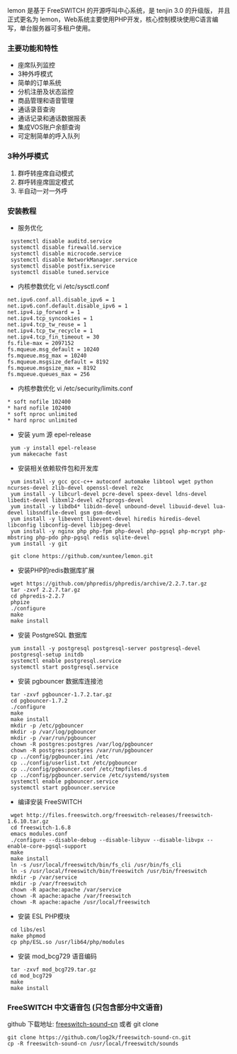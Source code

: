 lemon 是基于 FreeSWITCH 的开源呼叫中心系统，是 tenjin 3.0 的升级版， 并且正式更名为 lemon，Web系统主要使用PHP开发，核心控制模块使用C语言编写，单台服务器可多租户使用。

### 主要功能和特性
* 座席队列监控
* 3种外呼模式
* 简单的订单系统
* 分机注册及状态监控
* 商品管理和语音管理
* 通话录音查询
* 通话记录和通话数据报表
* 集成VOS账户余额查询
* 可定制简单的呼入队列

### 3种外呼模式
1. 群呼转座席自动模式
2. 群呼转座席固定模式
3. 半自动一对一外呼

### 安装教程
* 服务优化
```shell
 systemctl disable auditd.service
 systemctl disable firewalld.service
 systemctl disable microcode.service
 systemctl disable NetworkManager.service
 systemctl disable postfix.service
 systemctl disable tuned.service
```
* 内核参数优化 vi /etc/sysctl.conf
```shell
net.ipv6.conf.all.disable_ipv6 = 1
net.ipv6.conf.default.disable_ipv6 = 1
net.ipv4.ip_forward = 1
net.ipv4.tcp_syncookies = 1
net.ipv4.tcp_tw_reuse = 1
net.ipv4.tcp_tw_recycle = 1
net.ipv4.tcp_fin_timeout = 30
fs.file-max = 2097152
fs.mqueue.msg_default = 10240
fs.mqueue.msg_max = 10240
fs.mqueue.msgsize_default = 8192
fs.mqueue.msgsize_max = 8192
fs.mqueue.queues_max = 256
```
* 内核参数优化 vi /etc/security/limits.conf
```shell
* soft nofile 102400
* hard nofile 102400
* soft nproc unlimited
* hard nproc unlimited
```

* 安装 yum 源 epel-release
```shell
 yum -y install epel-release
 yum makecache fast
```
* 安装相关依赖软件包和开发库
```shell
 yum install -y gcc gcc-c++ autoconf automake libtool wget python ncurses-devel zlib-devel openssl-devel re2c
 yum install -y libcurl-devel pcre-devel speex-devel ldns-devel libedit-devel libxml2-devel e2fsprogs-devel
 yum install -y libdb4* libidn-devel unbound-devel libuuid-devel lua-devel libsndfile-devel gsm gsm-devel
 yum install -y libevent libevent-devel hiredis hiredis-devel libconfig libconfig-devel libjpeg-devel
 yum install -y nginx php php-fpm php-devel php-pgsql php-mcrypt php-mbstring php-pdo php-pgsql redis sqlite-devel
 yum install -y git
 
 git clone https://github.com/xuntee/lemon.git
```
* 安装PHP的redis数据库扩展
```shell
 wget https://github.com/phpredis/phpredis/archive/2.2.7.tar.gz
 tar -zxvf 2.2.7.tar.gz
 cd phpredis-2.2.7
 phpize
 ./configure
 make
 make install
```
* 安装 PostgreSQL 数据库
```shell
 yum install -y postgresql postgresql-server postgresql-devel
 postgresql-setup initdb
 systemctl enable postgresql.service
 systemctl start postgresql.service
```
* 安装 pgbouncer 数据库连接池

```shell
 tar -zxvf pgbouncer-1.7.2.tar.gz
 cd pgbouncer-1.7.2
 ./configure
 make
 make install
 mkdir -p /etc/pgbouncer
 mkdir -p /var/log/pgbouncer
 mkdir -p /var/run/pgbouncer
 chown -R postgres:postgres /var/log/pgbouncer
 chown -R postgres:postgres /var/run/pgbouncer
 cp ../config/pgbouncer.ini /etc
 cp ../config/userlist.txt /etc/pgbouncer
 cp ../config/pgbouncer.conf /etc/tmpfiles.d
 cp ../config/pgbouncer.service /etc/systemd/system
 systemctl enable pgbouncer.service
 systemctl start pgbouncer.service
```
* 编译安装 FreeSWITCH
```shell
 wget http://files.freeswitch.org/freeswitch-releases/freeswitch-1.6.10.tar.gz
 cd freeswitch-1.6.8
 emacs modules.conf
 ./configure --disable-debug --disable-libyuv --disable-libvpx --enable-core-pgsql-support
 make
 make install
 ln -s /usr/local/freeswitch/bin/fs_cli /usr/bin/fs_cli
 ln -s /usr/local/freeswitch/bin/freeswitch /usr/bin/freeswitch
 mkdir -p /var/service
 mkdir -p /var/freeswitch
 chown -R apache:apache /var/service
 chown -R apache:apache /var/freeswitch
 chown -R apache:apache /usr/local/freeswitch
```
* 安装 ESL PHP模块
```sehll
 cd libs/esl
 make phpmod
 cp php/ESL.so /usr/lib64/php/modules
```

* 安装 mod_bcg729 语音编码
```shell
 tar -zxvf mod_bcg729.tar.gz
 cd mod_bcg729
 make
 make install
```
### FreeSWITCH 中文语音包 (只包含部分中文语音)
github 下载地址: [freeswitch-sound-cn](https://github.com/log2k/freeswitch-sound-cn/archive/master.zip) 或者 git clone
```
git clone https://github.com/log2k/freeswitch-sound-cn.git
cp -R freeswitch-sound-cn /usr/local/freeswitch/sounds
```
